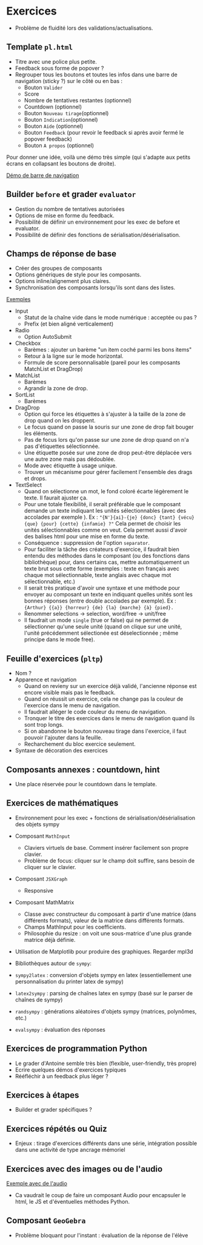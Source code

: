 # Exercices

- Problème de fluidité lors des validations/actualisations.

## Template `pl.html`

* Titre avec une police plus petite.
* Feedback sous forme de popover ?
* Regrouper tous les boutons et toutes les infos dans une barre de navigation (sticky ?) sur le côté ou en bas :
  * Bouton `Valider`
  * Score
  * Nombre de tentatives restantes (optionnel)
  * Countdown (optionnel)
  * Bouton `Nouveau tirage`(optionnel)
  * Bouton `Indication`(optionnel)
  * Bouton `Aide` (optionnel)
  * Bouton `Feedback` (pour revoir le feedback si après avoir fermé le popover feedback)
  * Bouton `A propos` (optionnel)

Pour donner une idée, voilà une démo très simple (qui s'adapte aux petits écrans en collapsant les boutons de droite).

[Démo de barre de navigation](https://pl.u-pem.fr/filebrowser/option?name=test_pl&path=Yggdrasil/template/basic2.pl)

## Builder `before` et grader `evaluator`

- Gestion du nombre de tentatives autorisées
- Options de mise en forme du feedback.
- Possibilité de définir un environnement pour les exec de before et evaluator.
- Possibilité de définir des fonctions de sérialisation/désérialisation.

## Champs de réponse de base

- Créer des groupes de composants
- Options génériques de style pour les composants.
- Options inline/alignement plus claires.
- Synchronisation des composants lorsqu'ils sont dans des listes.

[Exemples](https://pl.u-pem.fr/activity/play/256/)

- Input
  - Statut de la chaîne vide dans le mode numérique : acceptée ou pas ?
  - Prefix (et bien aligné verticalement)
- Radio
  - Option AutoSubmit
- Checkbox
  - Barèmes : ajouter un barème "un item coché parmi les bons items"
  - Retour à la ligne sur le mode horizontal.
  - Formule de score personnalisable (pareil pour les composants MatchList et DragDrop)
- MatchList
  - Barèmes
  - Agrandir la zone de drop.
- SortList
  - Barèmes
- DragDrop
  - Option qui force les étiquettes à s'ajuster à la taille de la zone de drop quand on les droppent.
  - Le focus quand on passe la souris sur une zone de drop fait bouger les éléments.
  - Pas de focus lors qu'on passe sur une zone de drop quand on n'a pas d'étiquettes sélectionnée.
  - Une étiquette posée sur une zone de drop peut-être déplacée vers une autre zone mais pas dédoublée.
  - Mode avec étiquette à usage unique.
  - Trouver un mécanisme pour gérer facilement l'ensemble des drags et drops.
- TextSelect
  - Quand on sélectionne un mot, le fond coloré écarte légèrement le texte. Il faurait ajuster ça.
  - Pour une totale flexibilité, il serait préférable que le composant demande un texte indiquant les unités sélectionnables (avec des accolades par exemple ). Ex : `"{N'}{ai}-{je} {donc} {tant} {vécu} {que} {pour} {cette} {infamie} ?"`
  Cela permet de choisir les unités sélectionnables comme on veut. Cela permet aussi d'avoir des balises html pour une mise en forme du texte.
  - Conséquence : suppression de l'option `separator`.
  - Pour faciliter la tâche des créateurs d'exercice, il faudrait bien entendu des méthodes dans le composant (ou des fonctions dans bibliothèque) pour, dans certains cas, mettre automatiquement un texte brut sous cette forme (exemples : texte en français avec chaque mot sélectionnable, texte anglais avec chaque mot sélectionnable, etc.)
  - Il serait très pratique d'avoir une syntaxe et une méthode pour envoyer au composant un texte en indiquant quelles unités sont les bonnes réponses (entre double accolades par exemple). Ex :  `{Arthur} {{a}} {horreur} {de} {la} {marche} {à} {pied}.`
  - Renommer selections -> selection, word/free -> unit/free
  - Il faudrait un mode `single` (true or false) qui ne permet de sélectionner qu'une seule unité (quand on clique sur une unité, l'unité précédemment sélectionée est déselectionnée ; même principe dans le mode free).

## Feuille d'exercices (`pltp`)

- Nom ?
- Apparence et navigation
  - Quand on revieny sur un exercice déjà validé, l'ancienne réponse est encore visible mais pas le feedback.
  - Quand on réussit un exercice, cela ne change pas la couleur de l'exercice dans le menu de navigation.
  - Il faudrait alléger le code couleur du menu de navigation.
  - Tronquer le titre des exercices dans le menu de navigation quand ils sont trop longs.
  - Si on abandonne le bouton nouveau tirage dans l'exercice, il faut pouvoir l'ajouter dans la feuille.
  - Recharchement du bloc exercice seulement.
- Syntaxe de décoration des exercices


## Composants annexes : countdown, hint

- Une place réservée pour le countdown dans le template.

## Exercices de mathématiques

- Environnement pour les exec + fonctions de sérialisation/désérialisation des objets sympy
- Composant `MathInput`
  - Claviers virtuels de base. Comment insérer facilement son propre clavier.
  - Problème de focus: cliquer sur le champ doit suffire, sans besoin de cliquer sur le clavier.
- Composant `JSXGraph`
  - Responsive
- Composant MathMatrix
  - Classe avec constructeur du composant à partir d'une matrice (dans différents formats), valeur de la matrice dans différents formats.
  - Champs MathInput pour les coefficients.
  - Philosophie du resize : on voit une sous-matrice d'une plus grande matrice déjà définie.
  
- Utilisation de Matplotlib pour produire des graphiques. Regarder mpl3d
- Bibliothèques autour de `sympy`:
 - `sympy2latex` : conversion d'objets sympy en latex (essentiellement une personnalisation du printer latex de sympy)
 - `latex2sympy` : parsing de chaînes latex en sympy (basé sur le parser de chaînes de sympy)
 - `randsympy` : générations aléatoires d'objets sympy (matrices, polynômes, etc.)
 - `evalsympy` : évaluation des réponses

## Exercices de programmation Python

- Le grader d'Antoine semble très bien (flexible, user-friendly, très propre)
- Ecrire quelques démos d'exercices typiques
- Rééfléchir à un feedback plus léger ?

## Exercices à étapes

- Builder et grader spécifiques ?

## Exercices répétés ou Quiz

- Enjeux : tirage d'exercices différents dans une série, intégration possible dans une activité de type ancrage mémoriel

## Exercices avec des images ou de l'audio

[Exemple avec de l'audio](https://pl.u-pem.fr/filebrowser/option?name=test_pl&path=Yggdrasil/Languages/English/listening_numbers.pl)
- Ca vaudrait le coup de faire un composant Audio pour encapsuler le html, le JS et d'éventuelles méthodes Python.

## Composant `GeoGebra`

- Problème bloquant pour l'instant : évaluation de la réponse de l'élève
